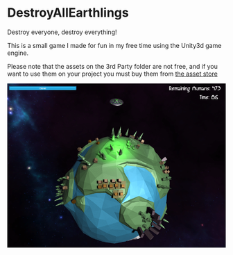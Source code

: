 # DestroyAllEarthlings
Destroy everyone, destroy everything!

This is a small game I made for fun in my free time using the Unity3d game engine.

Please note that the assets on the 3rd Party folder are not free, and if you want to use them on your project you must buy them from [the asset store](https://www.assetstore.unity3d.com/en/#!/)

![alt tag](https://github.com/fjunqueira/DestroyAllEarthlings/blob/master/sample.png)
